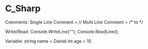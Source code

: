# C_Sharp

Comments:
Single Line Comment = //
Multi Line Comment = /* to */

Write/Read:
Console.WriteLine("");
Console.ReadLine();

Variable:
string name = Daniel
int age = 10

